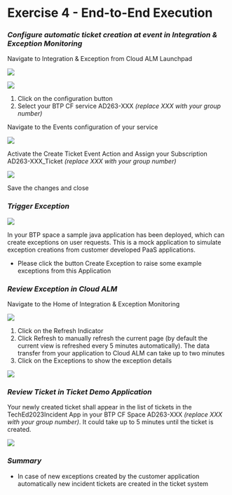 # <a name="_toc146285056"></a>**Exercise 4 - End-to-End Execution**
### ***Configure automatic ticket creation at event in Integration & Exception Monitoring***
Navigate to Integration & Exception from Cloud ALM Launchpad

![](001.png)

![](002.png)

1. Click on the configuration button
1. Select your BTP CF service AD263-XXX *(replace XXX with your group number)*

Navigate to the Events configuration of your service

![](003.png)

Activate the Create Ticket Event Action and Assign your Subscription AD263-XXX\_Ticket *(replace XXX with your group number)*

![](004.png)

Save the changes and close
### ***Trigger Exception***
![](005.png)

In your BTP space a sample java application has been deployed, which can create exceptions on user requests. This is a mock application to simulate exception creations from customer developed PaaS applications.

- Please click the button Create Exception to raise some example exceptions from this Application
### ***Review Exception in Cloud ALM***
Navigate to the Home of Integration & Exception Monitoring

![](006.png)

1. Click on the Refresh Indicator
1. Click Refresh to manually refresh the current page (by default the current view is refreshed every 5 minutes automatically). The data transfer from your application to Cloud ALM can take up to two minutes
1. Click on the Exceptions to show the exception details

![](007.png)
### ***Review Ticket in Ticket Demo Application*** 
Your newly created ticket shall appear in the list of tickets in the TechEd2023Incident App in your BTP CF Space AD263-XXX *(replace XXX with your group number)*. It could take up to 5 minutes until the ticket is created.

![](008.png)

### ***Summary***
- In case of new exceptions created by the customer application automatically new incident tickets are created in the ticket system

